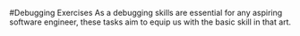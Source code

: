 #Debugging Exercises
As a debugging skills are essential for any aspiring software engineer, these tasks aim to equip us with the basic skill in that art.

